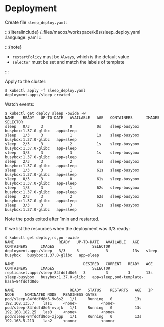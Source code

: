 # Deployment

Create file `sleep_deploy.yaml`:

:::{literalinclude} /_files/macos/workspace/k8s/sleep_deploy.yaml
:language: yaml
:::

:::{note}

- `restartPolicy` must be `Always`, which is the default value
- `selector` must be set and match the labels of template

:::

Apply to the cluster:

```console
$ kubectl apply -f sleep_deploy.yaml
deployment.apps/sleep created
```

Watch events:

```console
$ kubectl get deploy sleep -owide -w
NAME    READY   UP-TO-DATE   AVAILABLE   AGE   CONTAINERS      IMAGES                 SELECTOR
sleep   0/3     3            0           0s    sleep-busybox   busybox:1.37.0-glibc   app=sleep
sleep   1/3     3            1           1s    sleep-busybox   busybox:1.37.0-glibc   app=sleep
sleep   2/3     3            2           1s    sleep-busybox   busybox:1.37.0-glibc   app=sleep
sleep   3/3     3            3           1s    sleep-busybox   busybox:1.37.0-glibc   app=sleep
sleep   2/3     3            2           61s   sleep-busybox   busybox:1.37.0-glibc   app=sleep
sleep   1/3     3            1           61s   sleep-busybox   busybox:1.37.0-glibc   app=sleep
sleep   0/3     3            0           61s   sleep-busybox   busybox:1.37.0-glibc   app=sleep
sleep   1/3     3            1           62s   sleep-busybox   busybox:1.37.0-glibc   app=sleep
sleep   2/3     3            2           62s   sleep-busybox   busybox:1.37.0-glibc   app=sleep
sleep   3/3     3            3           62s   sleep-busybox   busybox:1.37.0-glibc   app=sleep
```

Note the pods exited after 1min and restarted.

If we list the resources when the deployment was 3/3 ready:

```console
$ kubectl get deploy,rs,po -owide
NAME                    READY   UP-TO-DATE   AVAILABLE   AGE   CONTAINERS      IMAGES                 SELECTOR
deployment.apps/sleep   3/3     3            3           13s   sleep-busybox   busybox:1.37.0-glibc   app=sleep

NAME                               DESIRED   CURRENT   READY   AGE   CONTAINERS      IMAGES                 SELECTOR
replicaset.apps/sleep-84fddfd8d6   3         3         3       13s   sleep-busybox   busybox:1.37.0-glibc   app=sleep,pod-template-hash=84fddfd8d6

NAME                         READY   STATUS    RESTARTS   AGE   IP               NODE     NOMINATED NODE   READINESS GATES
pod/sleep-84fddfd8d6-9w8s2   1/1     Running   0          13s   192.168.135.7    las1     <none>           <none>
pod/sleep-84fddfd8d6-mvpjk   1/1     Running   0          13s   192.168.182.25   las3     <none>           <none>
pod/sleep-84fddfd8d6-zjpgp   1/1     Running   0          13s   192.168.5.213    las2     <none>           <none>
```
